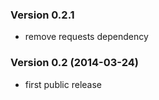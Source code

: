 
### Version 0.2.1

  - remove requests dependency

### Version 0.2 (2014-03-24)

  - first public release
